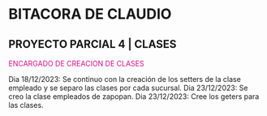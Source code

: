 # BITACORA DE CLAUDIO

## PROYECTO PARCIAL 4 | CLASES

<span style="color:#d41089">ENCARGADO DE CREACION DE CLASES</span>

Dia 18/12/2023: Se continuo con la creación de los setters de la clase empleado y se separo las clases por cada sucursal.
Dia 23/12/2023: Se creo la clase empleados de zapopan.
Dia 23/12/2023: Cree los geters para las clases.